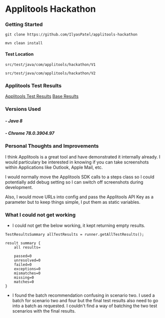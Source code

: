 # Applitools Hackathon

### Getting Started

`git clone https://github.com/IlyasPatel/applitools-hackathon`

`mvn clean install`

#### Test Location

```src/test/java/com/applitools/hackathon/V1```

```src/test/java/com/applitools/hackathon/V2```


### Applitools Test Results

[Applitools Test Results](https://eyes.applitools.com/app/test-results/00000251827257996512/?accountId=95HefRuux0G_ppJdVwdZAg~~)
[Base Results](https://eyes.applitools.com/app/test-results/00000251827258195401/?accountId=95HefRuux0G_ppJdVwdZAg~~)
### Versions Used
##### - Java 8 
##### - Chrome 78.0.3904.97



### Personal Thoughts and Improvements

I think Applitools is a great tool and have demonstrated it internally already. I would particulary be interested
in knowing if you can take screenshots within Applications like Outlook, Apple Mail, etc. 

I would normally move the Applitools SDK calls to a steps class so I could potentially add debug setting so 
I can switch off screenshots during development.

Also, I would move URLs into config and pass the Applitools API Key as a parameter but to keep things simple,
I put them as static variables.


### What I could not get working

- I could not get the below working, it kept returning empty results. 
```
TestResultsSummary allTestResults = runner.getAllTestResults();
```

```
result summary {
	all results=
		
	passed=0
	unresolved=0
	failed=0
	exceptions=0
	mismatches=0
	missing=0
	matches=0
}
```

- I found the batch recommendation confusing in scenario two. I used a batch for scenario two and four but the final
test results also need to go into a batch as requested. I couldn't find a way of batching the two test scenarios 
with the final results.
